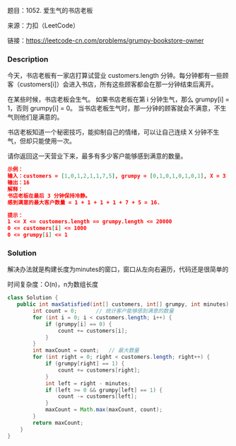 题目：1052. 爱生气的书店老板

来源：力扣（LeetCode）

链接：https://leetcode-cn.com/problems/grumpy-bookstore-owner


### Description

今天，书店老板有一家店打算试营业 customers.length 分钟。每分钟都有一些顾客（customers[i]）会进入书店，所有这些顾客都会在那一分钟结束后离开。

在某些时候，书店老板会生气。 如果书店老板在第 i 分钟生气，那么 grumpy[i] = 1，否则 grumpy[i] = 0。 当书店老板生气时，那一分钟的顾客就会不满意，不生气则他们是满意的。

书店老板知道一个秘密技巧，能抑制自己的情绪，可以让自己连续 X 分钟不生气，但却只能使用一次。

请你返回这一天营业下来，最多有多少客户能够感到满意的数量。

```json
示例：
输入：customers = [1,0,1,2,1,1,7,5], grumpy = [0,1,0,1,0,1,0,1], X = 3
输出：16
解释：
书店老板在最后 3 分钟保持冷静。
感到满意的最大客户数量 = 1 + 1 + 1 + 1 + 7 + 5 = 16.

提示：
1 <= X <= customers.length == grumpy.length <= 20000
0 <= customers[i] <= 1000
0 <= grumpy[i] <= 1
```



### Solution

解决办法就是构建长度为minutes的窗口，窗口从左向右遍历，代码还是很简单的

时间复杂度：O(n)，n为数组长度

```java
class Solution {
   public int maxSatisfied(int[] customers, int[] grumpy, int minutes) {
        int count = 0;      // 统计客户能够感到满意的数量
        for (int i = 0; i < customers.length; i++) {
            if (grumpy[i] == 0) {
                count += customers[i];
            }
        }
        int maxCount = count;   // 最大数量
        for (int right = 0; right < customers.length; right++) {
            if (grumpy[right] == 1) {
                count += customers[right];
            }
            int left = right - minutes;
            if (left >= 0 && grumpy[left] == 1) {
                count -= customers[left];
            }
            maxCount = Math.max(maxCount, count);
        }
        return maxCount;
    }
}
```








